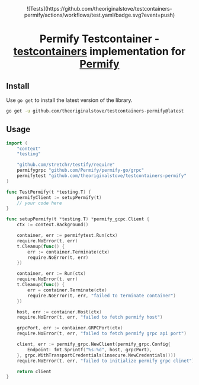 <!-- markdownlint-configure-file {
  "MD033": false,
  "MD041": false
} -->
<div align="center">
![Tests](https://github.com/theoriginalstove/testcontainers-permify/actions/workflows/test.yaml/badge.svg?event=push)
 
# Permify Testcontainer - [testcontainers](https://www.testcontainers.org/) implementation for [Permify](https://permify.co)

</div>

## Install

Use `go get` to install the latest version of the library.

```bash
go get -u github.com/theoriginalstove/testcontainers-permify@latest
```

## Usage

```go
import (
    "context"
    "testing"

    "github.com/stretchr/testify/require"
	permifygrpc "github.com/Permify/permify-go/grpc"
    permifytest "github.com/theoriginalstove/testcontainers-permify"
)

func TestPermify(t *testing.T) {
    permifyClient := setupPermify(t)
    // your code here
}

func setupPermify(t *testing.T) *permify_gcpc.Client {
    ctx := context.Background()

    container, err := permifytest.Run(ctx)
    require.NoError(t, err)
    t.Cleanup(func() {
        err := container.Terminate(ctx)
        require.NoError(t, err)
    })

	container, err := Run(ctx)
	require.NoError(t, err)
	t.Cleanup(func() {
		err = container.Terminate(ctx)
		require.NoError(t, err, "failed to terminate container")
	})

	host, err := container.Host(ctx)
	require.NoError(t, err, "failed to fetch permify host")

	grpcPort, err := container.GRPCPort(ctx)
	require.NoError(t, err, "failed to fetch permify grpc api port")

	client, err := permify_grpc.NewClient(permify_grpc.Config{
		Endpoint: fmt.Sprintf("%s:%d", host, grpcPort),
	}, grpc.WithTransportCredentials(insecure.NewCredentials()))
	require.NoError(t, err, "failed to initialize permify grpc clinet")

    return client
}
```

